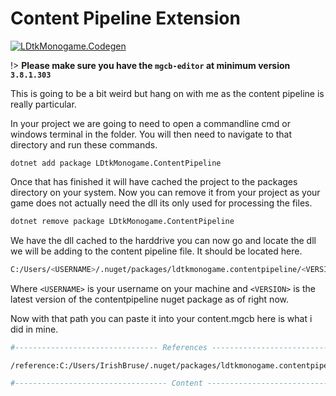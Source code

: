# Content Pipeline Extension

[![LDtkMonogame.Codegen](https://buildstats.info/nuget/LDtkMonogame.ContentPipeline) ](https://www.nuget.org/packages/LDtkMonogame.ContentPipeline/)

!> **Please make sure you have the `mgcb-editor` at minimum version `3.8.1.303`**

This is going to be a bit weird but hang on with me as the content pipeline is really particular.

In your project we are going to need to open a commandline cmd or windows terminal in the folder.
You will then need to navigate to that directory and run these commands.

```shell
dotnet add package LDtkMonogame.ContentPipeline
```

Once that has finished it will have cached the project to the packages directory on your system.
Now you can remove it from your project as your game does not actually need the dll its only used for processing the files.

```sh
dotnet remove package LDtkMonogame.ContentPipeline
```

We have the dll cached to the harddrive you can now go and locate the dll we will be adding to the content pipeline file.
It should be located here.

```sh
C:/Users/<USERNAME>/.nuget/packages/ldtkmonogame.contentpipeline/<VERSION>/lib/net6.0
```

Where `<USERNAME>` is your username on your machine and `<VERSION>` is the latest version of the contentpipeline nuget package as of right now.

Now with that path you can paste it into your content.mgcb here is what i did in mine.

```sh
#-------------------------------- References --------------------------------#

/reference:C:/Users/IrishBruse/.nuget/packages/ldtkmonogame.contentpipeline/1.0.0/lib/net6.0/LDtk.ContentPipeline.dll

#---------------------------------- Content ---------------------------------#
```
